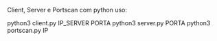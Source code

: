 Client, Server e Portscan com python
uso:
  
python3 client.py IP_SERVER PORTA
python3 server.py PORTA
python3 portscan.py IP
